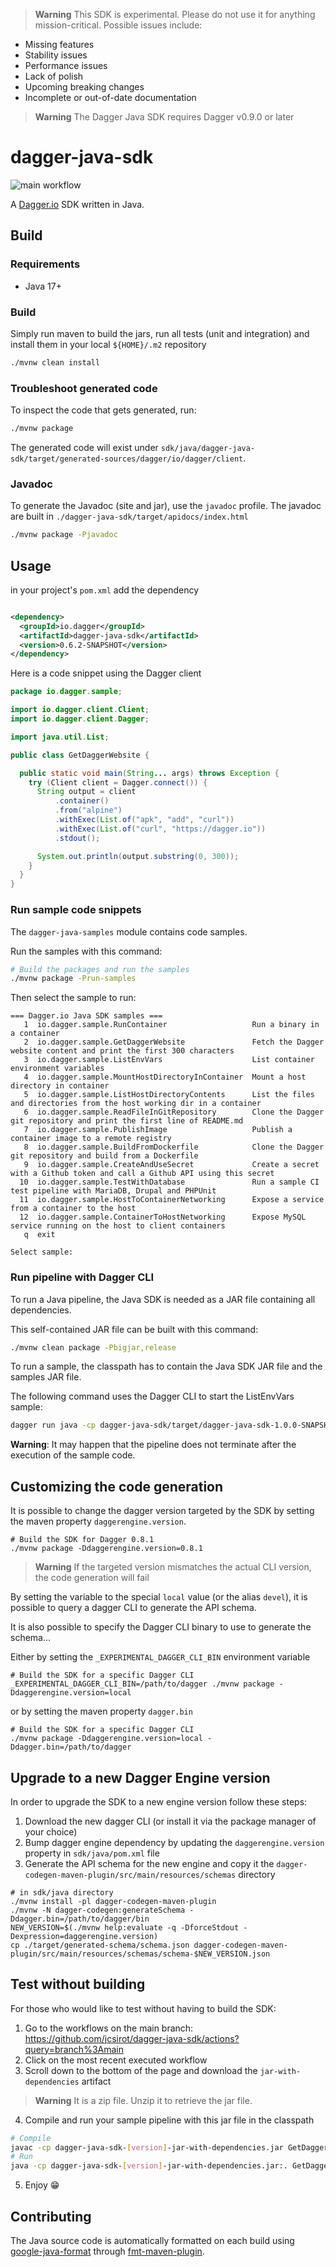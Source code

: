 > **Warning** This SDK is experimental. Please do not use it for anything
> mission-critical. Possible issues include:

- Missing features
- Stability issues
- Performance issues
- Lack of polish
- Upcoming breaking changes
- Incomplete or out-of-date documentation

> **Warning**
> The Dagger Java SDK requires Dagger v0.9.0 or later

# dagger-java-sdk

![main workflow](https://github.com/dagger/dagger/actions/workflows/test.yml/badge.svg?branch=main)

A [Dagger.io](https://dagger.io) SDK written in Java.

## Build

### Requirements

- Java 17+

### Build

Simply run maven to build the jars, run all tests (unit and integration) and install them in your
local `${HOME}/.m2` repository

```bash
./mvnw clean install 
```

### Troubleshoot generated code

To inspect the code that gets generated, run:

```bash
./mvnw package
```

The generated code will exist under
`sdk/java/dagger-java-sdk/target/generated-sources/dagger/io/dagger/client`.

### Javadoc

To generate the Javadoc (site and jar), use the `javadoc` profile.
The javadoc are built in `./dagger-java-sdk/target/apidocs/index.html`

```bash
./mvnw package -Pjavadoc
```

## Usage

in your project's `pom.xml` add the dependency

```xml

<dependency>
  <groupId>io.dagger</groupId>
  <artifactId>dagger-java-sdk</artifactId>
  <version>0.6.2-SNAPSHOT</version>
</dependency>
```

Here is a code snippet using the Dagger client

```java
package io.dagger.sample;

import io.dagger.client.Client;
import io.dagger.client.Dagger;

import java.util.List;

public class GetDaggerWebsite {

  public static void main(String... args) throws Exception {
    try (Client client = Dagger.connect()) {
      String output = client
          .container()
          .from("alpine")
          .withExec(List.of("apk", "add", "curl"))
          .withExec(List.of("curl", "https://dagger.io"))
          .stdout();

      System.out.println(output.substring(0, 300));
    }
  }
}
```

### Run sample code snippets

The `dagger-java-samples` module contains code samples.

Run the samples with this command:

```bash
# Build the packages and run the samples 
./mvnw package -Prun-samples
```

Then select the sample to run:

```
=== Dagger.io Java SDK samples ===
   1  io.dagger.sample.RunContainer                   Run a binary in a container
   2  io.dagger.sample.GetDaggerWebsite               Fetch the Dagger website content and print the first 300 characters
   3  io.dagger.sample.ListEnvVars                    List container environment variables
   4  io.dagger.sample.MountHostDirectoryInContainer  Mount a host directory in container
   5  io.dagger.sample.ListHostDirectoryContents      List the files and directories from the host working dir in a container
   6  io.dagger.sample.ReadFileInGitRepository        Clone the Dagger git repository and print the first line of README.md
   7  io.dagger.sample.PublishImage                   Publish a container image to a remote registry
   8  io.dagger.sample.BuildFromDockerfile            Clone the Dagger git repository and build from a Dockerfile
   9  io.dagger.sample.CreateAndUseSecret             Create a secret with a Github token and call a Github API using this secret
  10  io.dagger.sample.TestWithDatabase               Run a sample CI test pipeline with MariaDB, Drupal and PHPUnit
  11  io.dagger.sample.HostToContainerNetworking      Expose a service from a container to the host
  12  io.dagger.sample.ContainerToHostNetworking      Expose MySQL service running on the host to client containers
   q  exit

Select sample:
```

### Run pipeline with Dagger CLI

To run a Java pipeline, the Java SDK is needed as a JAR file containing all dependencies.

This self-contained JAR file can be built with this command:

```bash
./mvnw clean package -Pbigjar,release
```

To run a sample, the classpath has to contain the Java SDK JAR file and the samples JAR file.

The following command uses the Dagger CLI to start the ListEnvVars sample:

```bash
dagger run java -cp dagger-java-sdk/target/dagger-java-sdk-1.0.0-SNAPSHOT-jar-with-dependencies.jar:dagger-java-samples/target/dagger-java-samples-1.0.0-SNAPSHOT.jar io.dagger.sample.ListEnvVars
```

**Warning**: It may happen that the pipeline does not terminate after the execution of the sample code.

## Customizing the code generation

It is possible to change the dagger version targeted by the SDK by setting the maven
property `daggerengine.version`.

```shell
# Build the SDK for Dagger 0.8.1
./mvnw package -Ddaggerengine.version=0.8.1
```

> **Warning**
> If the targeted version mismatches the actual CLI version, the code generation will fail

By setting the variable to the special `local` value (or the alias `devel`), it is possible to query
a dagger CLI to generate the API schema.

It is also possible to specify the Dagger CLI binary to use to generate the schema...

Either by setting the `_EXPERIMENTAL_DAGGER_CLI_BIN` environment variable

```shell
# Build the SDK for a specific Dagger CLI
_EXPERIMENTAL_DAGGER_CLI_BIN=/path/to/dagger ./mvnw package -Ddaggerengine.version=local
```

or by setting the maven property `dagger.bin`

```shell
# Build the SDK for a specific Dagger CLI
./mvnw package -Ddaggerengine.version=local -Ddagger.bin=/path/to/dagger
```

## Upgrade to a new Dagger Engine version

In order to upgrade the SDK to a new engine version follow these steps:

1. Download the new dagger CLI (or install it via the package manager of your choice)
2. Bump dagger engine dependency by updating the `daggerengine.version` property
   in `sdk/java/pom.xml` file
3. Generate the API schema for the new engine and copy it
   the `dagger-codegen-maven-plugin/src/main/resources/schemas` directory

```shell
# in sdk/java directory
./mvnw install -pl dagger-codegen-maven-plugin
./mvnw -N dagger-codegen:generateSchema -Ddagger.bin=/path/to/dagger/bin
NEW_VERSION=$(./mvnw help:evaluate -q -DforceStdout -Dexpression=daggerengine.version)
cp ./target/generated-schema/schema.json dagger-codegen-maven-plugin/src/main/resources/schemas/schema-$NEW_VERSION.json
```

## Test without building

For those who would like to test without having to build the SDK:

1. Go to the workflows on the main
   branch: https://github.com/jcsirot/dagger-java-sdk/actions?query=branch%3Amain
2. Click on the most recent executed workflow
3. Scroll down to the bottom of the page and download the `jar-with-dependencies` artifact

> **Warning**
> It is a zip file. Unzip it to retrieve the jar file.

4. Compile and run your sample pipeline with this jar file in the classpath

```bash
# Compile
javac -cp dagger-java-sdk-[version]-jar-with-dependencies.jar GetDaggerWebsite.java
# Run
java -cp dagger-java-sdk-[version]-jar-with-dependencies.jar:. GetDaggerWebsite
```

5. Enjoy 😁

## Contributing

The Java source code is automatically formatted on each build using [google-java-format](https://github.com/google/google-java-format) through [fmt-maven-plugin](https://github.com/spotify/fmt-maven-plugin).
